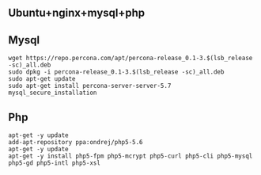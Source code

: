 Ubuntu+nginx+mysql+php
---


## Mysql
    wget https://repo.percona.com/apt/percona-release_0.1-3.$(lsb_release -sc)_all.deb
    sudo dpkg -i percona-release_0.1-3.$(lsb_release -sc)_all.deb
    sudo apt-get update
    sudo apt-get install percona-server-server-5.7
    mysql_secure_installation

## Php
    apt-get -y update
    add-apt-repository ppa:ondrej/php5-5.6
    apt-get -y update
    apt-get -y install php5-fpm php5-mcrypt php5-curl php5-cli php5-mysql php5-gd php5-intl php5-xsl 



